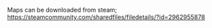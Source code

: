 Maps can be downloaded from steam; https://steamcommunity.com/sharedfiles/filedetails/?id=2962955878
